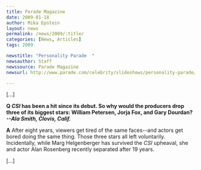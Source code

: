 ```yaml
---
title: Parade Magazine
date: 2009-01-18
author: Mika Epstein
layout: news
permalink: /news/2009/:title/
categories: [News, Articles]
tags: 2009

newstitle: "Personality Parade  "
newsauthor: Staff  
newssource: Parade Magazine  
newsurl: http://www.parade.com/celebrity/slideshows/personality-parade/male-film-legends.html?index=9  

---
```


[...]

**Q *CSI* has been a hit since its debut. So why would the producers drop three of its biggest stars: William Petersen, Jorja Fox, and Gary Dourdan?   
*--Ala Smith, Clovis, Calif.***

**A** After eight years, viewers get tired of the same faces--and actors get bored doing the same thing. Those three stars all left voluntarily. Incidentally, while Marg Helgenberger has survived the *CSI* upheaval, she and actor Alan Rosenberg recently separated after 19 years.

[...]  
